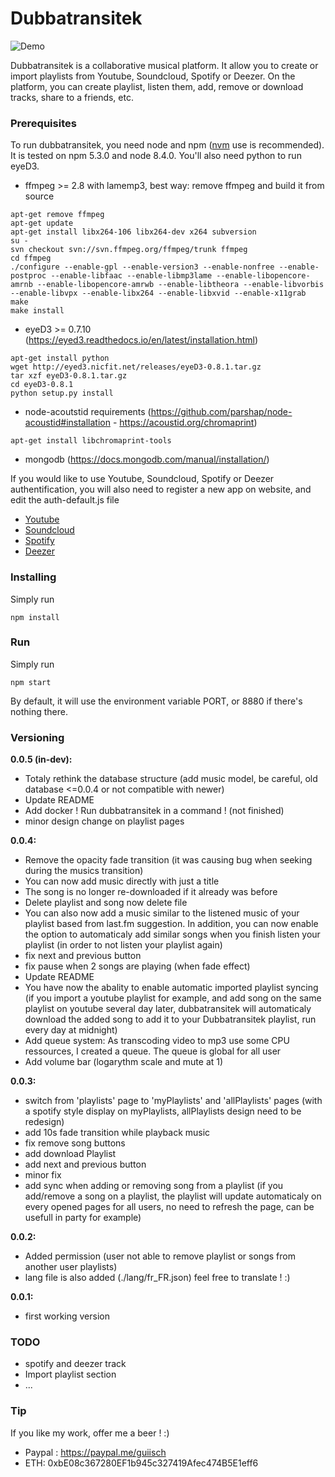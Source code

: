 # Dubbatransitek

![Demo](https://image.noelshack.com/fichiers/2017/37/2/1505252055-dubbatransitek.gif)

Dubbatransitek is a collaborative musical platform. It allow you to create or import playlists from Youtube, Soundcloud, Spotify or Deezer. On the platform, you can create playlist, listen them, add, remove or download tracks, share to a friends, etc.

### Prerequisites

To run dubbatransitek, you need node and npm ([nvm](https://github.com/creationix/nvm) use is recommended). It is tested on npm 5.3.0 and node 8.4.0.
You'll also need python to run eyeD3.

 - ffmpeg >= 2.8 with lamemp3, best way: remove ffmpeg and build it from source
```
apt-get remove ffmpeg    
apt-get update
apt-get install libx264-106 libx264-dev x264 subversion
su -
svn checkout svn://svn.ffmpeg.org/ffmpeg/trunk ffmpeg
cd ffmpeg
./configure --enable-gpl --enable-version3 --enable-nonfree --enable-postproc --enable-libfaac --enable-libmp3lame --enable-libopencore-amrnb --enable-libopencore-amrwb --enable-libtheora --enable-libvorbis --enable-libvpx --enable-libx264 --enable-libxvid --enable-x11grab
make
make install
```
 - eyeD3 >= 0.7.10 (https://eyed3.readthedocs.io/en/latest/installation.html)
```
apt-get install python
wget http://eyed3.nicfit.net/releases/eyeD3-0.8.1.tar.gz
tar xzf eyeD3-0.8.1.tar.gz
cd eyeD3-0.8.1
python setup.py install
```
 - node-acoutstid requirements (https://github.com/parshap/node-acoustid#installation - https://acoustid.org/chromaprint)
```
apt-get install libchromaprint-tools
```
 - mongodb (https://docs.mongodb.com/manual/installation/)

If you would like to use Youtube, Soundcloud, Spotify or Deezer authentification, you will also need to register a new app on website, and edit the auth-default.js file

 - [Youtube](https://developers.google.com/youtube/registering_an_application)
 - [Soundcloud](http://soundcloud.com/you/apps/new)
 - [Spotify](https://developer.spotify.com/my-applications/#!/applications/create)
 - [Deezer](http://developers.deezer.com/myapps/create)

### Installing

Simply run

```
npm install
```

### Run

Simply run

```
npm start
```

By default, it will use the environment variable PORT, or 8880 if there's nothing there.

### Versioning

 **0.0.5 (in-dev):**
 - Totaly rethink the database structure (add music model, be careful, old database <=0.0.4 or not compatible with newer)
 - Update README
 - Add docker ! Run dubbatransitek in a command ! (not finished)
 - minor design change on playlist pages

 **0.0.4:**
 - Remove the opacity fade transition (it was causing bug when seeking during the musics transition)
 - You can now add music directly with just a title
 - The song is no longer re-downloaded if it already was before
 - Delete playlist and song now delete file
 - You can also now add a music similar to the listened music of your playlist based from last.fm suggestion. In addition, you can now enable the option to automaticaly add similar songs when you finish listen your playlist (in order to not listen your playlist again)
 - fix next and previous button
 - fix pause when 2 songs are playing (when fade effect)
 - Update README
 - You have now the abality to enable automatic imported playlist syncing (if you import a youtube playlist for example, and add song on the same playlist on youtube several day later, dubbatransitek will automaticaly download the added song to add it to your Dubbatransitek playlist, run every day at midnight)
 - Add queue system: As transcoding video to mp3 use some CPU ressources, I created a queue. The queue is global for all user
 - Add volume bar (logarythm scale and mute at 1)

**0.0.3:**
 - switch from 'playlists' page to 'myPlaylists' and 'allPlaylists' pages (with a spotify style display on myPlaylists, allPlaylists design need to be redesign)
 - add 10s fade transition while playback music
 - fix remove song buttons
 - add download Playlist
 - add next and previous button
 - minor fix
 - add sync when adding or removing song from a playlist (if you add/remove a song on a playlist, the playlist will update automaticaly on every opened pages for all users, no need to refresh the page, can be usefull in party for example)

**0.0.2:**
 - Added permission (user not able to remove playlist or songs from another user playlists)
 - lang file is also added (./lang/fr_FR.json) feel free to translate ! :)

**0.0.1:**
 - first working version

### TODO
 - spotify and deezer track
 - Import playlist section
 - ...

### Tip
If you like my work, offer me a beer ! :)
- Paypal : https://paypal.me/guiisch
- ETH: 0xbE08c367280EF1b945c327419Afec474B5E1eff6
